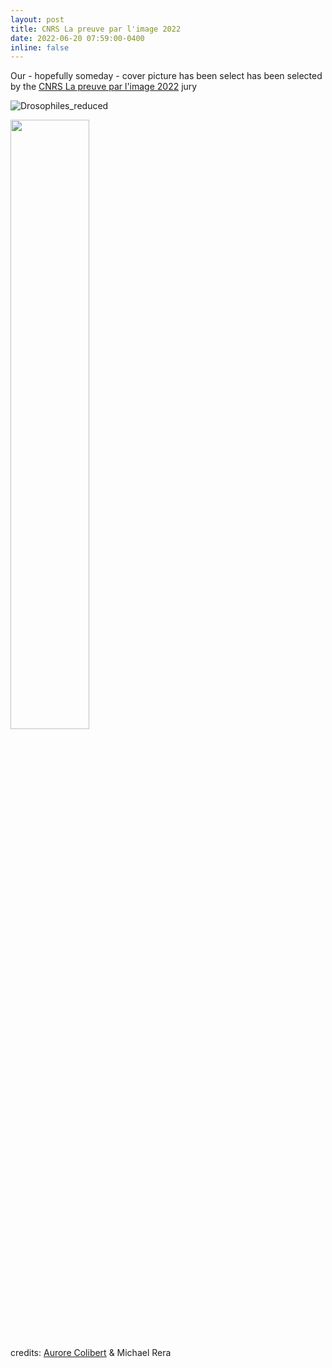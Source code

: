 ```yaml
---
layout: post
title: CNRS La preuve par l'image 2022
date: 2022-06-20 07:59:00-0400
inline: false
---
```


Our - hopefully someday - cover picture has been select has been selected by the <a href="https://www.concours-preuve-image.fr/">CNRS La preuve par l'image 2022</a> jury

![Drosophiles_reduced](https://user-images.githubusercontent.com/27353251/178017995-6663ecde-452b-4cb2-bd20-6bf3560ae297.jpg)

<img src="https://user-images.githubusercontent.com/27353251/178017995-6663ecde-452b-4cb2-bd20-6bf3560ae297.jpg" width=50%>

credits: <a href="https://www.aurorecolibert.com/">Aurore Colibert</a> & Michael Rera 
